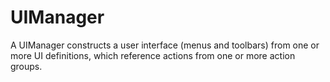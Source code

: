# UIManager

A UIManager constructs a user interface (menus and toolbars) from one or more UI definitions, which reference actions from one or more action groups.
